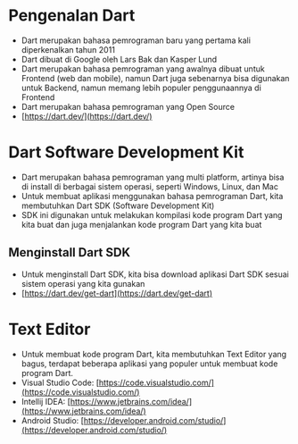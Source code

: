# Pengenalan Dart
* Dart merupakan bahasa pemrograman baru yang pertama kali diperkenalkan tahun 2011
* Dart dibuat di Google oleh Lars Bak dan Kasper Lund
* Dart merupakan bahasa pemrograman yang awalnya dibuat untuk Frontend (web dan mobile), namun Dart juga sebenarnya bisa digunakan untuk Backend, namun memang lebih populer penggunaannya di Frontend
* Dart merupakan bahasa pemrograman yang Open Source
* [https://dart.dev/](https://dart.dev/)

# Dart Software Development Kit
* Dart merupakan bahasa pemrograman yang multi platform, artinya bisa di install di berbagai sistem operasi, seperti Windows, Linux, dan Mac
* Untuk membuat aplikasi menggunakan bahasa pemrograman Dart, kita membutuhkan Dart SDK (Software Development Kit)
* SDK ini digunakan untuk melakukan kompilasi kode program Dart yang kita buat dan juga menjalankan kode program Dart yang kita buat

## Menginstall Dart SDK
* Untuk menginstall Dart SDK, kita bisa download aplikasi Dart SDK sesuai sistem operasi yang kita gunakan
* [https://dart.dev/get-dart](https://dart.dev/get-dart)

# Text Editor
* Untuk membuat kode program Dart, kita membutuhkan Text Editor yang bagus, terdapat beberapa aplikasi yang populer untuk membuat kode program Dart.
* Visual Studio Code: [https://code.visualstudio.com/](https://code.visualstudio.com/)
* Intellij IDEA: [https://www.jetbrains.com/idea/](https://www.jetbrains.com/idea/)
* Android Studio: [https://developer.android.com/studio/](https://developer.android.com/studio/)
